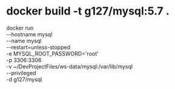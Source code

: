
# docker build -t g127/mysql:5.7 .

docker run \
  --hostname mysql \
  --name mysql \
  --restart=unless-stopped  \
  -e MYSQL_ROOT_PASSWORD='root' \
  -p 3306:3306 \
  -v ~/DevProjectFiles/ws-data/mysql:/var/lib/mysql \
  --privileged \
  -d g127/mysql